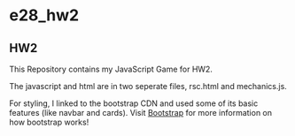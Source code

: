 # e28_hw2


## HW2

This Repository contains my JavaScript Game for HW2. 

The javascript and html are in two seperate files, rsc.html and mechanics.js. 

For styling, I linked to the bootstrap CDN and used some of its basic features (like navbar and cards).
Visit [Bootstrap](https://getbootstrap.com/) for more information on how bootstrap works!


